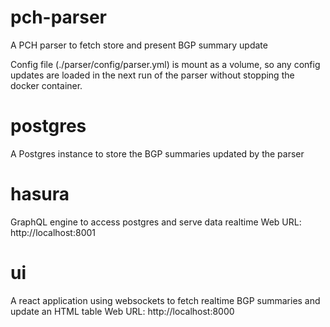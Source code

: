 # pch-parser
A PCH parser to fetch store and present BGP summary update

Config file (./parser/config/parser.yml) is mount as a volume,
so any config updates are loaded in the next run of 
the parser without stopping the docker container.

# postgres
A Postgres instance to store the BGP summaries updated by the parser

# hasura
GraphQL engine to access postgres and serve data realtime
Web URL: http://localhost:8001

# ui
A react application using websockets to fetch realtime BGP summaries and update an HTML table
Web URL: http://localhost:8000
